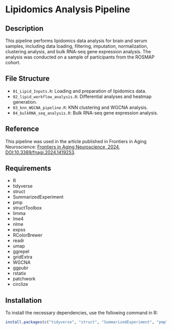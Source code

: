 # Lipidomics Analysis Pipeline

## Description
This pipeline performs lipidomics data analysis for brain and serum samples, including data loading, filtering, imputation, normalization, clustering analysis, and bulk RNA-seq gene expression analysis. The analysis was conducted on a sample of participants from the ROSMAP cohort.


## File Structure
- `01_Lipid_Inputs.R`: Loading and preparation of lipidomics data.
- `02_lipid_workflow_analysis.R`: Differential analyses and heatmap generation.
- `03_knn_WGCNA_pipeline.R`: KNN clustering and WGCNA analysis.
- `04_bulkRNA_seq_analysis.R`: Bulk RNA-seq gene expression analysis.

## Reference
This pipeline was used in the article published in Frontiers in Aging Neuroscience:
[Frontiers in Aging Neuroscience, 2024, DOI:10.3389/fnagi.2024.1419253](https://www.frontiersin.org/articles/10.3389/fnagi.2024.1419253/full).

## Requirements
- R
- tidyverse
- struct
- SummarizedExperiment
- pmp
- structToolbox
- limma
- lme4
- nlme
- expss
- RColorBrewer
- readr
- umap
- ggrepel
- gridExtra
- WGCNA
- ggpubr
- rstatix
- patchwork
- circlize

## Installation
To install the necessary dependencies, use the following command in R:

```r
install.packages(c("tidyverse", "struct", "SummarizedExperiment", "pmp", "structToolbox", "limma", "lme4", "nlme", "expss", "RColorBrewer", "readr", "umap", "ggrepel", "gridExtra", "WGCNA", "ggpubr", "rstatix", "patchwork", "circlize"))
